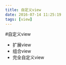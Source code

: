 ```yaml
---
title: 自定义view
date: 2016-07-14 11:25:19
tags: [view] 
---
```

#自定义view

* 扩展view
* 组合view
* 完全自定义view

